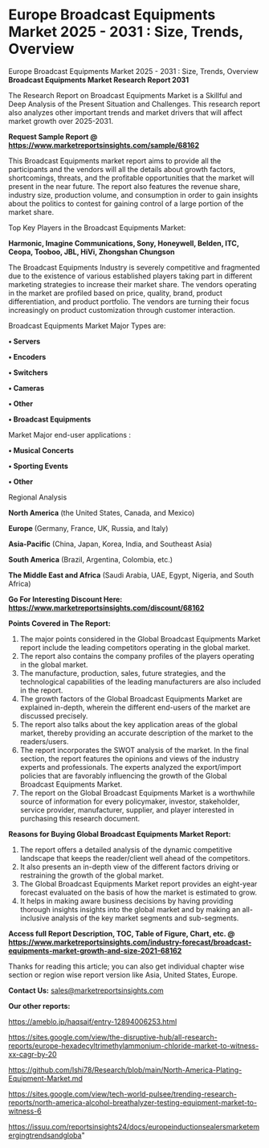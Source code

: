 # Europe Broadcast Equipments Market 2025 - 2031 : Size, Trends, Overview
 Europe Broadcast Equipments Market 2025 - 2031 : Size, Trends, Overview
<strong>Broadcast Equipments Market Research Report 2031</strong>

The Research Report on Broadcast Equipments Market is a Skillful and Deep Analysis of the Present Situation and Challenges. This research report also analyzes other important trends and market drivers that will affect market growth over 2025-2031.

<strong>Request Sample Report @ <a href=https://www.marketreportsinsights.com/sample/68162>https://www.marketreportsinsights.com/sample/68162</a></strong>

This Broadcast Equipments market report aims to provide all the participants and the vendors will all the details about growth factors, shortcomings, threats, and the profitable opportunities that the market will present in the near future. The report also features the revenue share, industry size, production volume, and consumption in order to gain insights about the politics to contest for gaining control of a large portion of the market share.

Top Key Players in the Broadcast Equipments Market:

<strong>Harmonic, Imagine Communications, Sony, Honeywell, Belden, ITC, Ceopa, Tooboo, JBL, HiVi, Zhongshan Chungson</strong>

The Broadcast Equipments Industry is severely competitive and fragmented due to the existence of various established players taking part in different marketing strategies to increase their market share. The vendors operating in the market are profiled based on price, quality, brand, product differentiation, and product portfolio. The vendors are turning their focus increasingly on product customization through customer interaction.

Broadcast Equipments Market Major Types are:

<strong>• Servers

• Encoders

• Switchers

• Cameras

• Other

• Broadcast Equipments</strong>

Market Major end-user applications :

<strong>• Musical Concerts

• Sporting Events

• Other</strong>

Regional Analysis

</u><strong><b>North America</b></strong> (the United States, Canada, and Mexico)

<strong><b>Europe </b></strong>(Germany, France, UK, Russia, and Italy)

<strong><b>Asia-Pacific</b></strong> (China, Japan, Korea, India, and Southeast Asia)

<strong><b>South America</b></strong> (Brazil, Argentina, Colombia, etc.)

<strong><b>The Middle East and Africa</b></strong> (Saudi Arabia, UAE, Egypt, Nigeria, and South Africa)

<strong>Go For Interesting Discount Here: <a href=https://www.marketreportsinsights.com/discount/68162>https://www.marketreportsinsights.com/discount/68162</a></strong>

<strong>Points Covered in The Report:</strong>
<ol>
  <li>The major points considered in the Global Broadcast Equipments Market report include the leading competitors operating in the global market.</li>
  <li>The report also contains the company profiles of the players operating in the global market.</li>
  <li>The manufacture, production, sales, future strategies, and the technological capabilities of the leading manufacturers are also included in the report.</li>
  <li>The growth factors of the Global Broadcast Equipments Market are explained in-depth, wherein the different end-users of the market are discussed precisely.</li>
  <li>The report also talks about the key application areas of the global market, thereby providing an accurate description of the market to the readers/users.</li>
  <li>The report incorporates the SWOT analysis of the market. In the final section, the report features the opinions and views of the industry experts and professionals. The experts analyzed the export/import policies that are favorably influencing the growth of the Global Broadcast Equipments Market.</li>
  <li>The report on the Global Broadcast Equipments Market is a worthwhile source of information for every policymaker, investor, stakeholder, service provider, manufacturer, supplier, and player interested in purchasing this research document.</li>
</ol>
<strong>Reasons for Buying Global Broadcast Equipments Market Report:</strong>

<ol>
  <li>The report offers a detailed analysis of the dynamic competitive landscape that keeps the reader/client well ahead of the competitors.</li>
  <li>It also presents an in-depth view of the different factors driving or restraining the growth of the global market.</li>
  <li>The Global Broadcast Equipments Market report provides an eight-year forecast evaluated on the basis of how the market is estimated to grow.</li>
  <li>It helps in making aware business decisions by having providing thorough insights insights into the global market and by making an all-inclusive analysis of the key market segments and sub-segments.</li>
</ol>
<strong>Access full Report Description, TOC, Table of Figure, Chart, etc. @ <a href=https://www.marketreportsinsights.com/industry-forecast/broadcast-equipments-market-growth-and-size-2021-68162>https://www.marketreportsinsights.com/industry-forecast/broadcast-equipments-market-growth-and-size-2021-68162</a></strong>


Thanks for reading this article; you can also get individual chapter wise section or region wise report version like Asia, United States, Europe.

<strong>Contact Us:</strong>
sales@marketreportsinsights.com

<strong>Our other reports:</strong>

<a href=https://ameblo.jp/haqsaif/entry-12894006253.html>https://ameblo.jp/haqsaif/entry-12894006253.html</a>

<a href=https://sites.google.com/view/the-disruptive-hub/all-research-reports/europe-hexadecyltrimethylammonium-chloride-market-to-witness-xx-cagr-by-20>https://sites.google.com/view/the-disruptive-hub/all-research-reports/europe-hexadecyltrimethylammonium-chloride-market-to-witness-xx-cagr-by-20</a>

<a href=https://github.com/Ishi78/Research/blob/main/North-America-Plating-Equipment-Market.md>https://github.com/Ishi78/Research/blob/main/North-America-Plating-Equipment-Market.md</a>

<a href=https://sites.google.com/view/tech-world-pulsee/trending-research-reports/north-america-alcohol-breathalyzer-testing-equipment-market-to-witness-6>https://sites.google.com/view/tech-world-pulsee/trending-research-reports/north-america-alcohol-breathalyzer-testing-equipment-market-to-witness-6</a>

<a href=https://issuu.com/reportsinsights24/docs/europeinductionsealersmarketemergingtrendsandgloba>https://issuu.com/reportsinsights24/docs/europeinductionsealersmarketemergingtrendsandgloba</a>"
